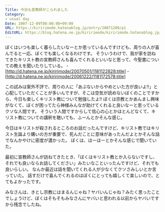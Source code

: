 ```yaml
---
Title: 今日も宣教師がこられました
Category:
- usual day
Date: 2007-12-09T00:00:00+09:00
URL: https://kiririmode.hatenablog.jp/entry/20071209/p1
EditURL: https://blog.hatena.ne.jp/kiririmode/kiririmode.hatenablog.jp/atom/entry/8454420450078215964
---
```



ぼくはいつも楽しく暮らしたいなーとか思っているんですけども、周りの人が喜んでると一応、ぼくでも楽しくなるわけです。
そういうわけで、我が家を訪ねてきたキリスト教の宣教師さんも喜んでくれるといいなと思って、今聖書についての教えを聞いたりしている。
-[http://d.hatena.ne.jp/kiririmode/20070501/1181122828:title]
-[http://d.hatena.ne.jp/kiririmode/20061222/1181172578:title]

この試みは案外不評で、周りの人に「あぶないからやめといた方が良いよ!!」と心配していただくことが多いんですが、そこは空気が読めないぼくのことですから、今日も楽しくキリスト教について勉強したよ!!
ぼくは宗教とかあんまし興味がなくて、ぼくが困ってたら神様みんなが助けてくれると良いなーと思っているクソな人間です。
そういう人間ですからして信心の心とかほとんどなくて、キリスト教についての講釈を聴いても、ふーんとかそんな感じ。


今日はキリストが殺されるところのお話だったんですけど、キリスト教ではキリスト生誕より購いの方が重要で、死んだことに意味があったんだよとかそんな話でなんかやけに密度が濃かった。
ぼくは、ほーほーとかそんな感じで聞いていた。


最初に宣教師さんが訪ねてきたとき、「ぼくはキリスト教とか入らないですし、それでも良いならお話してください」みたいなこといったんですけど、それでも良いらしい。
なんか最近は話を聞いてくれる人が少なくてクソさみしいとか言っていた。
話すだけで喜んでくれるのはぼくにとっても嬉しくて楽しいので、とてもよかったです。


みなさんは、きとし宗教にはまるんじゃね？ヤバいんじゃね？みたく思ったことでしょうけど、ぼくはそもそもみなさんにヤバいと思われる以前からヤバいですから残念でしたね。
